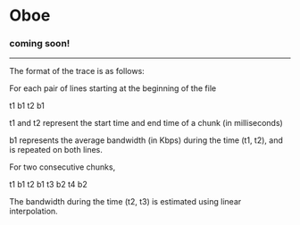 # Oboe
### coming soon!
------

The format of the trace is as follows:

For each pair of lines starting at the beginning of the file

t1 b1
t2 b1

t1 and t2 represent the start time and end time of a chunk (in milliseconds)

b1 represents the average bandwidth (in Kbps) during the time (t1, t2), and is 
repeated on both lines.

For two consecutive chunks,

t1 b1
t2 b1
t3 b2
t4 b2

The bandwidth during the time (t2, t3) is estimated using linear interpolation.

